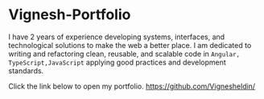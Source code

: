 # Vignesh-Portfolio 
I have 2 years of experience developing systems, interfaces, and technological solutions to make the web a better place. I am dedicated to writing and refactoring clean, reusable, and scalable code in `Angular, TypeScript,JavaScript` applying good practices and development standards.

Click the link below to open my portfolio.
<https://github.com/Vignesheldin/> 


